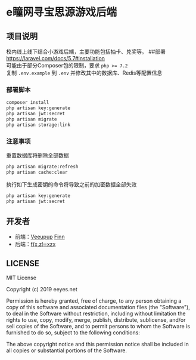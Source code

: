 # e瞳网寻宝思源游戏后端
## 项目说明
校内线上线下结合小游戏后端，主要功能包括抽卡、兑奖等。
##部署
<https://laravel.com/docs/5.7#installation>  
可能由于部分Composer包的限制，要求 `php >= 7.2`  
复制 `.env.example` 到 `.env` 并修改其中的数据库、Redis等配置信息
### 部署脚本
```bash
composer install
php artisan key:generate
php artisan jwt:secret
php artisan migrate
php artisan storage:link
```
### 注意事项
重置数据库将删除全部数据  
```bash
php artisan migrate:refresh
php artisan cache:clear
```

执行如下生成密钥的命令将导致之前的加密数据全部失效 
```bash
php artisan key:generate
php artisan jwt:secret
```
## 开发者
* 前端：[Veeupup](https://github.com/Veeupup) [Finn](https://github.com/finntenzor)
* 后端：[f(x,z)=xzx](https://github.com/Xuzhixuan)
## LICENSE
MIT License  

Copyright (c) 2019 eeyes.net  

Permission is hereby granted, free of charge, to any person obtaining a copy
of this software and associated documentation files (the "Software"), to deal
in the Software without restriction, including without limitation the rights
to use, copy, modify, merge, publish, distribute, sublicense, and/or sell
copies of the Software, and to permit persons to whom the Software is
furnished to do so, subject to the following conditions:  

The above copyright notice and this permission notice shall be included in all
copies or substantial portions of the Software.